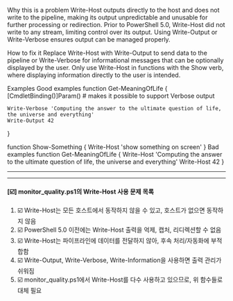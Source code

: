 Why this is a problem
Write-Host outputs directly to the host and does not write to the pipeline, making its output unpredictable and unusable for further processing or redirection. Prior to PowerShell 5.0, Write-Host did not write to any stream, limiting control over its output. Using Write-Output or Write-Verbose ensures output can be managed properly.

How to fix it
Replace Write-Host with Write-Output to send data to the pipeline or Write-Verbose for informational messages that can be optionally displayed by the user. Only use Write-Host in functions with the Show verb, where displaying information directly to the user is intended.

Examples
Good examples
function Get-MeaningOfLife
{
    [CmdletBinding()]Param() # makes it possible to support Verbose output

    Write-Verbose 'Computing the answer to the ultimate question of life, the universe and everything'
    Write-Output 42
}

function Show-Something
{
    Write-Host 'show something on screen'
}
Bad examples
function Get-MeaningOfLife
{
    Write-Host 'Computing the answer to the ultimate question of life, the universe and everything'
    Write-Host 42
}




--------------------



---

#### [☑️] monitor_quality.ps1의 Write-Host 사용 문제 목록

1. ☑️ Write-Host는 모든 호스트에서 동작하지 않을 수 있고, 호스트가 없으면 동작하지 않음
2. ☑️ PowerShell 5.0 이전에는 Write-Host 출력을 억제, 캡처, 리디렉션할 수 없음
3. ☑️ Write-Host는 파이프라인에 데이터를 전달하지 않아, 후속 처리/자동화에 부적합함
4. ☑️ Write-Output, Write-Verbose, Write-Information을 사용하면 출력 관리가 쉬워짐
5. ☑️ monitor_quality.ps1에서 Write-Host를 다수 사용하고 있으므로, 위 함수들로 대체 필요